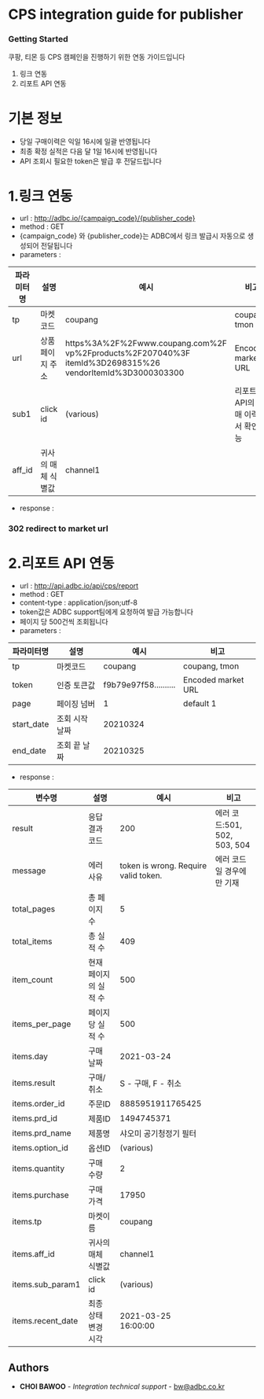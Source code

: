 # CPS integration guide for publisher

### Getting Started

쿠팡, 티몬 등 CPS 캠페인을 진행하기 위한 연동 가이드입니다 
1. 링크 연동
2. 리포트 API 연동

# 기본 정보

- 당일 구매이력은 익일 16시에 일괄 반영됩니다
- 최종 확정 실적은 다음 달 1일 16시에 반영됩니다
- API 조회시 필요한 token은 발급 후 전달드립니다


# 1.링크 연동

- url : http://adbc.io/{campaign_code}/{publisher_code}
- method : GET
- {campaign_code} 와 {publisher_code}는 ADBC에서 링크 발급시 자동으로 생성되어 전달됩니다
- parameters : 

| 파라미터명 | 설명 | 예시 | 비고  |
| ------ | ------ | ------ | ------ |
| tp | 마켓코드 | coupang | coupang, tmon |
| url | 상품페이지 주소 | https%3A%2F%2Fwww.coupang.com%2F  vp%2Fproducts%2F207040%3F  itemId%3D2698315%26  vendorItemId%3D3000303300 | Encoded market URL |
| sub1 | click id | (various) | 리포트 API의 구매 이력에서 확인 가능 |
| aff_id | 귀사의 매체 식별값 | channel1 |  |

- response :  
### 302 redirect to market url






# 2.리포트 API 연동

- url : http://api.adbc.io/api/cps/report
- method : GET
- content-type : application/json;utf-8
- token값은 ADBC support팀에게 요청하여 발급 가능합니다  
- 페이지 당 500건씩 조회됩니다
- parameters :

| 파라미터명 | 설명 | 예시 | 비고  |
| ------ | ------ | ------ | ------ |
| tp | 마켓코드 | coupang | coupang, tmon |
| token | 인증 토큰값 | f9b79e97f58.......... | Encoded market URL |
| page | 페이징 넘버 | 1 | default 1 |
| start_date | 조회 시작 날짜 | 20210324 |  |
| end_date | 조회 끝 날짜 | 20210325 |  |

- response :

| 변수명 | 설명 | 예시 | 비고  |
| ------ | ------ | ------ | ------ |
| result | 응답 결과 코드 | 200 | 에러 코드:501, 502, 503, 504 |
| message | 에러 사유 | token is wrong. Require valid token. | 에러 코드일 경우에만 기재 |
| total_pages | 총 페이지 수 | 5 |  |
| total_items | 총 실적 수 | 409 |  |
| item_count | 현재 페이지의 실적 수 | 500 |  |
| items_per_page | 페이지당 실적 수 | 500 |  |
| items.day | 구매 날짜 | 2021-03-24 |  |
| items.result | 구매/취소 | S - 구매, F - 취소 |  |
| items.order_id | 주문ID | 8885951911765425 |  |
| items.prd_id | 제품ID | 1494745371 |  |
| items.prd_name | 제품명 | 샤오미 공기청정기 필터 |  |
| items.option_id | 옵션ID | (various) |  |
| items.quantity | 구매 수량 | 2 |  |
| items.purchase | 구매 가격 | 17950 |  |
| items.tp | 마켓이름 | coupang |  |
| items.aff_id | 귀사의 매체 식별값 | channel1 |  |
| items.sub_param1 | click id | (various) |  |
| items.recent_date | 최종 상태 변경 시각 | 2021-03-25 16:00:00 | |


## Authors

* **CHOI BAWOO** - *Integration technical support* - bw@adbc.co.kr





